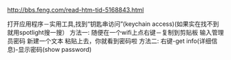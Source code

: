 http://bbs.feng.com/read-htm-tid-5168843.html

打开应用程序－实用工具,找到“钥匙串访问”(keychain access)(如果实在找不到就用spotlight搜一搜）
方法一: 随便在一个wifi上点右键－复制到剪贴板 输入管理员密码 新建一个文本 粘贴上去，你就看到密码啦
方法二: 右键-get info(详细信息)-显示密码(show password)

